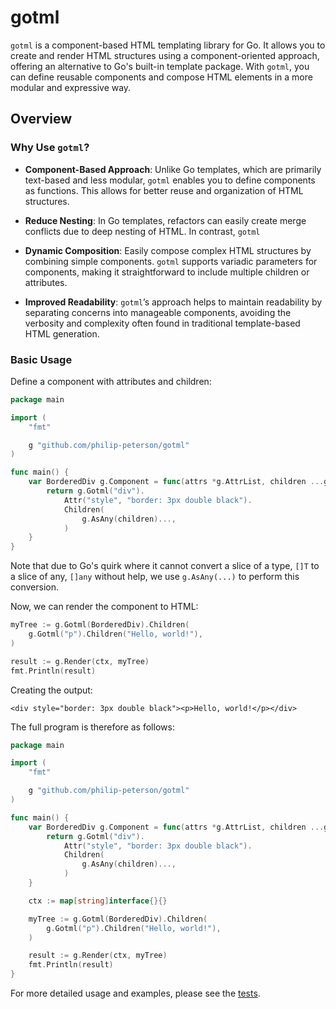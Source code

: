 # gotml

`gotml` is a component-based HTML templating library for Go. It allows you to create and render HTML structures using a component-oriented approach, offering an alternative to Go's built-in template package. With `gotml`, you can define reusable components and compose HTML elements in a more modular and expressive way.

## Overview

### Why Use `gotml`?

- **Component-Based Approach**: Unlike Go templates, which are primarily text-based and less modular, `gotml` enables you to define components as functions. This allows for better reuse and organization of HTML structures.

- **Reduce Nesting**: In Go templates, refactors can easily create merge conflicts due to deep nesting of HTML. In contrast, `gotml` 

- **Dynamic Composition**: Easily compose complex HTML structures by combining simple components. `gotml` supports variadic parameters for components, making it straightforward to include multiple children or attributes.

- **Improved Readability**: `gotml`’s approach helps to maintain readability by separating concerns into manageable components, avoiding the verbosity and complexity often found in traditional template-based HTML generation.

### Basic Usage

Define a component with attributes and children:

```go
package main

import (
	"fmt"

	g "github.com/philip-peterson/gotml"
)

func main() {
	var BorderedDiv g.Component = func(attrs *g.AttrList, children ...g.GotmlTree) g.GotmlTree {
		return g.Gotml("div").
			Attr("style", "border: 3px double black").
			Children(
				g.AsAny(children)...,
			)
	}
}
```

Note that due to Go's quirk where it cannot convert a slice of a type, `[]T` to a slice of any, `[]any` without help, we use `g.AsAny(...)` to perform this conversion.

Now, we can render the component to HTML:

```go
myTree := g.Gotml(BorderedDiv).Children(
    g.Gotml("p").Children("Hello, world!"),
)

result := g.Render(ctx, myTree)
fmt.Println(result)
```

Creating the output:

```
<div style="border: 3px double black"><p>Hello, world!</p></div>
```

The full program is therefore as follows:

```go
package main

import (
	"fmt"

	g "github.com/philip-peterson/gotml"
)

func main() {
	var BorderedDiv g.Component = func(attrs *g.AttrList, children ...g.GotmlTree) g.GotmlTree {
		return g.Gotml("div").
			Attr("style", "border: 3px double black").
			Children(
				g.AsAny(children)...,
			)
	}

	ctx := map[string]interface{}{}

	myTree := g.Gotml(BorderedDiv).Children(
		g.Gotml("p").Children("Hello, world!"),
	)

	result := g.Render(ctx, myTree)
	fmt.Println(result)
}
```

For more detailed usage and examples, please see the [tests](https://github.com/philip-peterson/gotml/blob/main/main_test.go).

